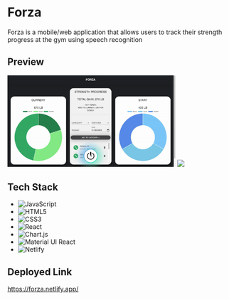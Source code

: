 # Forza
Forza is a mobile/web application that allows users to track their strength progress at the gym using speech recognition

## Preview
<img width='75%' src="public/ForzaDemo1.gif">
<img width='25%' src="public/ForzaDemo2.gif">

## Tech Stack
- ![JavaScript](https://img.shields.io/badge/-JavaScript-F7DF1E?logo=javascript&logoColor=white&style=flat)
- ![HTML5](https://img.shields.io/badge/-HTML5-E34F26?logo=html5&logoColor=white&style=flat)
- ![CSS3](https://img.shields.io/badge/-CSS3-1572B6?logo=css3&logoColor=white&style=flat)
- ![React](https://img.shields.io/badge/-React-61DAFB?logo=react&logoColor=white&style=flat)
- ![Chart.js](https://img.shields.io/badge/-Chart.js-FF6384?logo=chartdotjs&logoColor=white&style=flat)
- ![Material UI React](https://img.shields.io/badge/-Material%20UI%20React-1877F2?style=flat)
- ![Netlify](https://img.shields.io/badge/-Netlify-00C7B7?logo=netlify&logoColor=white&style=flat)

## Deployed Link
https://forza.netlify.app/
